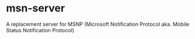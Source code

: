 # msn-server

A replacement server for MSNP (Microsoft Notification Protocol aka. Mobile Status Notification Protocol)